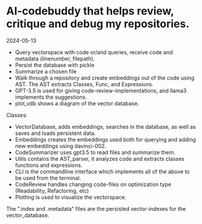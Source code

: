 # AI-codebuddy that helps review, critique and debug my repositories.

2024-05-13
- Query vectorspace with code or/and queries, receive code and metadata (linenumber, filepath).
- Persist the database with pickle
- Summarize a chosen file
- Walk through a repository and create embeddings out of the code using AST. The AST extracts Classes, Func, and Expressions.
- GPT-3.5 is used for giving code-review-implementations, and llama3 implements the suggestions. 
- plot_vdb shows a diagram of the vector database. 

Classes:
- VectorDatabase, adds embeddings, searches in the database, as well as saves and loads persistent data.
- Embeddings creates the embeddings used both for querying and adding new embeddings using davinci-002. 
- CodeSummarizer uses gpt3.5 to read files and summarize them. 
- Utils contains the AST_parser, it analyzes code and extracts classes functions and expressions. 
- CLI is the commandline interface which implements all of the above to be used from the terminal.
- CodeReview handles changing code-files on optimization type (Readability, Refactoring, etc)
- Plotting is used to visualize the vectorspace. 

The ".index and .metadata" files are the persisted vector-indexes for the vector_database. 

